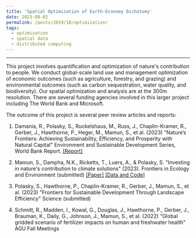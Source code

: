 ```yaml
---
title: 'Spatial Optimization of Earth-Economy Dichotomy'
date: 2023-08-02
permalink: /posts/2019/10/optimization/
tags:
  - optimization
  - spatial data
  - distributed computing
---
```

______________________________

This project involves quantification and optimization of nature's contribution to people. We conduct global-scale land use and management optimization of economic outcomes (such as agriculture, forestry, and grazing) and environmental outcomes (such as carbon sequestration, water quality, and biodiversity). Our spatial optimization and analysis are at the 300m resolution. There are several funding agencies involved in this larger project including The World Bank and Microsoft. 

The outcome of this project is several peer review articles and reports:

1) Damania, R., Polasky, S., Ruckelshaus, M., Russ, J., Chaplin-Kramer, R., Gerber, J.,	Hawthorne, P.,  Heger, M., Mamun, S., et al. (2023) "Nature’s Frontiers: Achieving Sustainability, Efficiency, and Prosperity with Natural Capital" Environment and Sustainable Development Series, World Bank Report. [[Report]](https://www.worldbank.org/en/publication/natures-frontiers)

2) Mamun, S., Dampha, N.K., Ricketts, T., Luers, A., & Polasky, S. "Investing in nature's contribution to climate solutions" (2023). Frontiers in Ecology and Environment (submitted) [[Paper]](https://drive.google.com/file/d/1FRzAulpNLA24r4R2cZHqflKgTP8g8T1P/view?pli=1) [[Data and Code]](https://osf.io/ryzg9/?view_only=7252dade742a48049b1158291b1a6886)

3) Polasky, S., Hawthorne, P., Chaplin-Kramer, R., Gerber, J., Mamun, S., et al. (2023) "Frontiers for Sustainable Development Through Landscape Efficiency" Science (submitted)

4) Schmitt, R., Madden, I., Kowal, G., Douglas, J., Hawthorne, P., Gerber, J., Brauman, K., Daily, G., Johnson, J., Mamun, S., et al. (2022) "Global gridded scenario of fertilizer impacts on human and freshwater health" AGU Fall Meetings
